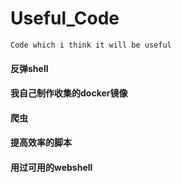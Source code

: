 # Useful_Code
`Code which i think it will be useful`

#### 反弹shell

#### 我自己制作收集的docker镜像

#### 爬虫

#### 提高效率的脚本

#### 用过可用的webshell

